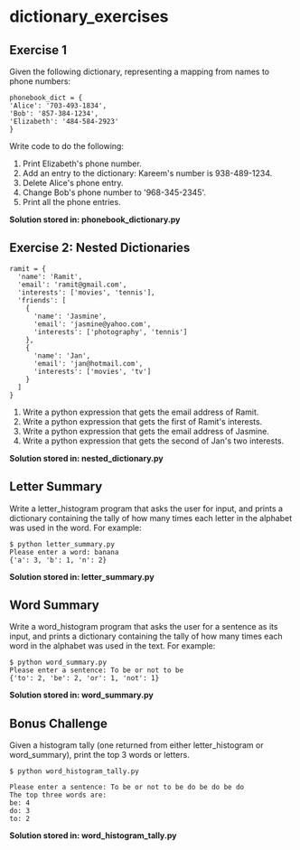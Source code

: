 # dictionary_exercises

## Exercise 1

Given the following dictionary, representing a mapping from names to phone numbers:

    phonebook_dict = {
    'Alice': '703-493-1834',
    'Bob': '857-384-1234',
    'Elizabeth': '484-584-2923'
    }

Write code to do the following:

1. Print Elizabeth's phone number.
2. Add an entry to the dictionary: Kareem's number is 938-489-1234.
3. Delete Alice's phone entry.
4. Change Bob's phone number to '968-345-2345'.
5. Print all the phone entries.

**Solution stored in: phonebook_dictionary.py**

## Exercise 2: Nested Dictionaries

```
ramit = {
  'name': 'Ramit',
  'email': 'ramit@gmail.com',
  'interests': ['movies', 'tennis'],
  'friends': [
    {
      'name': 'Jasmine',
      'email': 'jasmine@yahoo.com',
      'interests': ['photography', 'tennis']
    },
    {
      'name': 'Jan',
      'email': 'jan@hotmail.com',
      'interests': ['movies', 'tv']
    }
  ]
}
```

1. Write a python expression that gets the email address of Ramit.
2. Write a python expression that gets the first of Ramit's interests.
3. Write a python expression that gets the email address of Jasmine.
4. Write a python expression that gets the second of Jan's two interests.

**Solution stored in: nested_dictionary.py**

## Letter Summary

Write a letter_histogram program that asks the user for input, and prints a dictionary containing the tally of how many times each letter in the alphabet was used in the word. For example:

    $ python letter_summary.py
    Please enter a word: banana
    {'a': 3, 'b': 1, 'n': 2}

**Solution stored in: letter_summary.py**

## Word Summary

Write a word_histogram program that asks the user for a sentence as its input, and prints a dictionary containing the tally of how many times each word in the alphabet was used in the text. For example:

    $ python word_summary.py
    Please enter a sentence: To be or not to be
    {'to': 2, 'be': 2, 'or': 1, 'not': 1}

**Solution stored in: word_summary.py**

## Bonus Challenge

Given a histogram tally (one returned from either letter_histogram or word_summary), print the top 3 words or letters.

    $ python word_histogram_tally.py

    Please enter a sentence: To be or not to be do be do be do
    The top three words are:
    be: 4
    do: 3
    to: 2

**Solution stored in: word_histogram_tally.py**